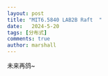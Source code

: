```yaml
---
layout: post
title: "MIT6.5840 LAB2B Raft  "
date:   2024-5-20
tags: [分布式]
comments: true
author: marshall
---
```


未来再鸽~